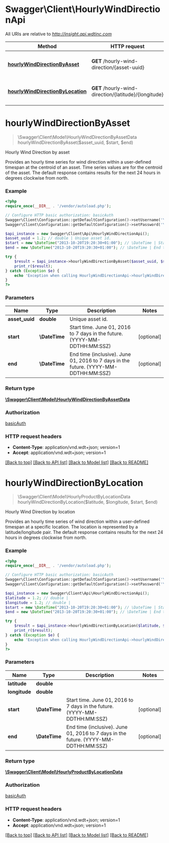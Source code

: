 # Swagger\Client\HourlyWindDirectionApi

All URIs are relative to *http://insight.api.wdtinc.com*

Method | HTTP request | Description
------------- | ------------- | -------------
[**hourlyWindDirectionByAsset**](HourlyWindDirectionApi.md#hourlyWindDirectionByAsset) | **GET** /hourly-wind-direction/{asset-uuid} | Hourly Wind Direction by asset
[**hourlyWindDirectionByLocation**](HourlyWindDirectionApi.md#hourlyWindDirectionByLocation) | **GET** /hourly-wind-direction/{latitude}/{longitude} | Hourly Wind Direction by location


# **hourlyWindDirectionByAsset**
> \Swagger\Client\Model\HourlyWindDirectionByAssetData hourlyWindDirectionByAsset($asset_uuid, $start, $end)

Hourly Wind Direction by asset

Provides an hourly time series for wind direction within a user-defined timespan at the centroid of an asset. Time series values are for the centroid of the asset. The default response contains results for the next 24 hours in degrees clockwise from north.

### Example
```php
<?php
require_once(__DIR__ . '/vendor/autoload.php');

// Configure HTTP basic authorization: basicAuth
Swagger\Client\Configuration::getDefaultConfiguration()->setUsername('YOUR_USERNAME');
Swagger\Client\Configuration::getDefaultConfiguration()->setPassword('YOUR_PASSWORD');

$api_instance = new Swagger\Client\Api\HourlyWindDirectionApi();
$asset_uuid = 1.2; // double | Unique asset id.
$start = new \DateTime("2013-10-20T19:20:30+01:00"); // \DateTime | Start time. June 01, 2016 to 7 days in the future. (YYYY-MM-DDTHH:MM:SSZ)
$end = new \DateTime("2013-10-20T19:20:30+01:00"); // \DateTime | End time (inclusive). June 01, 2016 to 7 days in the future. (YYYY-MM-DDTHH:MM:SSZ)

try {
    $result = $api_instance->hourlyWindDirectionByAsset($asset_uuid, $start, $end);
    print_r($result);
} catch (Exception $e) {
    echo 'Exception when calling HourlyWindDirectionApi->hourlyWindDirectionByAsset: ', $e->getMessage(), PHP_EOL;
}
?>
```

### Parameters

Name | Type | Description  | Notes
------------- | ------------- | ------------- | -------------
 **asset_uuid** | **double**| Unique asset id. |
 **start** | **\DateTime**| Start time. June 01, 2016 to 7 days in the future. (YYYY-MM-DDTHH:MM:SSZ) | [optional]
 **end** | **\DateTime**| End time (inclusive). June 01, 2016 to 7 days in the future. (YYYY-MM-DDTHH:MM:SSZ) | [optional]

### Return type

[**\Swagger\Client\Model\HourlyWindDirectionByAssetData**](../Model/HourlyWindDirectionByAssetData.md)

### Authorization

[basicAuth](../../README.md#basicAuth)

### HTTP request headers

 - **Content-Type**: application/vnd.wdt+json; version=1
 - **Accept**: application/vnd.wdt+json; version=1

[[Back to top]](#) [[Back to API list]](../../README.md#documentation-for-api-endpoints) [[Back to Model list]](../../README.md#documentation-for-models) [[Back to README]](../../README.md)

# **hourlyWindDirectionByLocation**
> \Swagger\Client\Model\HourlyProductByLocationData hourlyWindDirectionByLocation($latitude, $longitude, $start, $end)

Hourly Wind Direction by location

Provides an hourly time series of wind direction within a user-defined  timespan at a specific location. The location is represented by a latitude/longitude pair. The default response contains results for the next 24 hours in degrees clockwise from north.

### Example
```php
<?php
require_once(__DIR__ . '/vendor/autoload.php');

// Configure HTTP basic authorization: basicAuth
Swagger\Client\Configuration::getDefaultConfiguration()->setUsername('YOUR_USERNAME');
Swagger\Client\Configuration::getDefaultConfiguration()->setPassword('YOUR_PASSWORD');

$api_instance = new Swagger\Client\Api\HourlyWindDirectionApi();
$latitude = 1.2; // double | 
$longitude = 1.2; // double | 
$start = new \DateTime("2013-10-20T19:20:30+01:00"); // \DateTime | Start time. June 01, 2016 to 7 days in the future. (YYYY-MM-DDTHH:MM:SSZ)
$end = new \DateTime("2013-10-20T19:20:30+01:00"); // \DateTime | End time (inclusive). June 01, 2016 to 7 days in the future. (YYYY-MM-DDTHH:MM:SSZ)

try {
    $result = $api_instance->hourlyWindDirectionByLocation($latitude, $longitude, $start, $end);
    print_r($result);
} catch (Exception $e) {
    echo 'Exception when calling HourlyWindDirectionApi->hourlyWindDirectionByLocation: ', $e->getMessage(), PHP_EOL;
}
?>
```

### Parameters

Name | Type | Description  | Notes
------------- | ------------- | ------------- | -------------
 **latitude** | **double**|  |
 **longitude** | **double**|  |
 **start** | **\DateTime**| Start time. June 01, 2016 to 7 days in the future. (YYYY-MM-DDTHH:MM:SSZ) | [optional]
 **end** | **\DateTime**| End time (inclusive). June 01, 2016 to 7 days in the future. (YYYY-MM-DDTHH:MM:SSZ) | [optional]

### Return type

[**\Swagger\Client\Model\HourlyProductByLocationData**](../Model/HourlyProductByLocationData.md)

### Authorization

[basicAuth](../../README.md#basicAuth)

### HTTP request headers

 - **Content-Type**: application/vnd.wdt+json; version=1
 - **Accept**: application/vnd.wdt+json; version=1

[[Back to top]](#) [[Back to API list]](../../README.md#documentation-for-api-endpoints) [[Back to Model list]](../../README.md#documentation-for-models) [[Back to README]](../../README.md)

